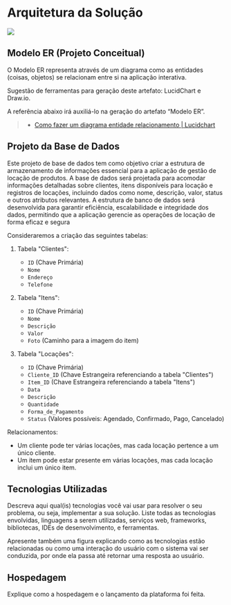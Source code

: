 # Arquitetura da Solução

 <image src="https://github.com/ICEI-PUC-Minas-PMV-ADS/pmv-ads-2023-2-e2-proj-int-t3-2023-e2-g2/blob/Rafael0608-patch-3/docs/img/Diagrama%20de%20classes.png?raw=true">

## Modelo ER (Projeto Conceitual)

O Modelo ER representa através de um diagrama como as entidades (coisas, objetos) se relacionam entre si na aplicação interativa.

Sugestão de ferramentas para geração deste artefato: LucidChart e Draw.io.

A referência abaixo irá auxiliá-lo na geração do artefato “Modelo ER”.

> - [Como fazer um diagrama entidade relacionamento | Lucidchart](https://www.lucidchart.com/pages/pt/como-fazer-um-diagrama-entidade-relacionamento)

## Projeto da Base de Dados

Este projeto de base de dados tem como objetivo criar a estrutura de armazenamento de informações essencial para a aplicação de gestão de locação de produtos. A base de dados será projetada para acomodar informações detalhadas sobre clientes, itens disponíveis para locação e registros de locações, incluindo dados como nome, descrição, valor, status e outros atributos relevantes. A estrutura de banco de dados será desenvolvida para garantir eficiência, escalabilidade e integridade dos dados, permitindo que a aplicação gerencie as operações de locação de forma eficaz e segura

Consideraremos a criação das seguintes tabelas:

1. Tabela "Clientes":

   - `ID` (Chave Primária)
   - `Nome`
   - `Endereço`
   - `Telefone`

2. Tabela "Itens":

   - `ID` (Chave Primária)
   - `Nome`
   - `Descrição`
   - `Valor`
   - `Foto` (Caminho para a imagem do item)

3. Tabela "Locações":
   - `ID` (Chave Primária)
   - `Cliente_ID` (Chave Estrangeira referenciando a tabela "Clientes")
   - `Item_ID` (Chave Estrangeira referenciando a tabela "Itens")
   - `Data`
   - `Descrição`
   - `Quantidade`
   - `Forma_de_Pagamento`
   - `Status` (Valores possíveis: Agendado, Confirmado, Pago, Cancelado)

Relacionamentos:

- Um cliente pode ter várias locações, mas cada locação pertence a um único cliente.
- Um item pode estar presente em várias locações, mas cada locação inclui um único item.

## Tecnologias Utilizadas

Descreva aqui qual(is) tecnologias você vai usar para resolver o seu problema, ou seja, implementar a sua solução. Liste todas as tecnologias envolvidas, linguagens a serem utilizadas, serviços web, frameworks, bibliotecas, IDEs de desenvolvimento, e ferramentas.

Apresente também uma figura explicando como as tecnologias estão relacionadas ou como uma interação do usuário com o sistema vai ser conduzida, por onde ela passa até retornar uma resposta ao usuário.

## Hospedagem

Explique como a hospedagem e o lançamento da plataforma foi feita.
